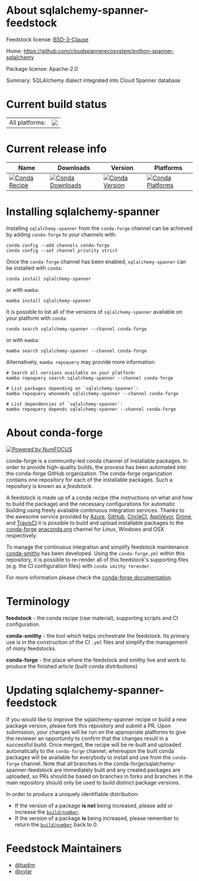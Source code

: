 About sqlalchemy-spanner-feedstock
==================================

Feedstock license: [BSD-3-Clause](https://github.com/conda-forge/sqlalchemy-spanner-feedstock/blob/main/LICENSE.txt)

Home: https://github.com/cloudspannerecosystem/python-spanner-sqlalchemy

Package license: Apache-2.0

Summary: SQLAlchemy dialect integrated into Cloud Spanner database

Current build status
====================


<table><tr><td>All platforms:</td>
    <td>
      <a href="https://dev.azure.com/conda-forge/feedstock-builds/_build/latest?definitionId=13683&branchName=main">
        <img src="https://dev.azure.com/conda-forge/feedstock-builds/_apis/build/status/sqlalchemy-spanner-feedstock?branchName=main">
      </a>
    </td>
  </tr>
</table>

Current release info
====================

| Name | Downloads | Version | Platforms |
| --- | --- | --- | --- |
| [![Conda Recipe](https://img.shields.io/badge/recipe-sqlalchemy--spanner-green.svg)](https://anaconda.org/conda-forge/sqlalchemy-spanner) | [![Conda Downloads](https://img.shields.io/conda/dn/conda-forge/sqlalchemy-spanner.svg)](https://anaconda.org/conda-forge/sqlalchemy-spanner) | [![Conda Version](https://img.shields.io/conda/vn/conda-forge/sqlalchemy-spanner.svg)](https://anaconda.org/conda-forge/sqlalchemy-spanner) | [![Conda Platforms](https://img.shields.io/conda/pn/conda-forge/sqlalchemy-spanner.svg)](https://anaconda.org/conda-forge/sqlalchemy-spanner) |

Installing sqlalchemy-spanner
=============================

Installing `sqlalchemy-spanner` from the `conda-forge` channel can be achieved by adding `conda-forge` to your channels with:

```
conda config --add channels conda-forge
conda config --set channel_priority strict
```

Once the `conda-forge` channel has been enabled, `sqlalchemy-spanner` can be installed with `conda`:

```
conda install sqlalchemy-spanner
```

or with `mamba`:

```
mamba install sqlalchemy-spanner
```

It is possible to list all of the versions of `sqlalchemy-spanner` available on your platform with `conda`:

```
conda search sqlalchemy-spanner --channel conda-forge
```

or with `mamba`:

```
mamba search sqlalchemy-spanner --channel conda-forge
```

Alternatively, `mamba repoquery` may provide more information:

```
# Search all versions available on your platform:
mamba repoquery search sqlalchemy-spanner --channel conda-forge

# List packages depending on `sqlalchemy-spanner`:
mamba repoquery whoneeds sqlalchemy-spanner --channel conda-forge

# List dependencies of `sqlalchemy-spanner`:
mamba repoquery depends sqlalchemy-spanner --channel conda-forge
```


About conda-forge
=================

[![Powered by
NumFOCUS](https://img.shields.io/badge/powered%20by-NumFOCUS-orange.svg?style=flat&colorA=E1523D&colorB=007D8A)](https://numfocus.org)

conda-forge is a community-led conda channel of installable packages.
In order to provide high-quality builds, the process has been automated into the
conda-forge GitHub organization. The conda-forge organization contains one repository
for each of the installable packages. Such a repository is known as a *feedstock*.

A feedstock is made up of a conda recipe (the instructions on what and how to build
the package) and the necessary configurations for automatic building using freely
available continuous integration services. Thanks to the awesome service provided by
[Azure](https://azure.microsoft.com/en-us/services/devops/), [GitHub](https://github.com/),
[CircleCI](https://circleci.com/), [AppVeyor](https://www.appveyor.com/),
[Drone](https://cloud.drone.io/welcome), and [TravisCI](https://travis-ci.com/)
it is possible to build and upload installable packages to the
[conda-forge](https://anaconda.org/conda-forge) [anaconda.org](https://anaconda.org/)
channel for Linux, Windows and OSX respectively.

To manage the continuous integration and simplify feedstock maintenance
[conda-smithy](https://github.com/conda-forge/conda-smithy) has been developed.
Using the ``conda-forge.yml`` within this repository, it is possible to re-render all of
this feedstock's supporting files (e.g. the CI configuration files) with ``conda smithy rerender``.

For more information please check the [conda-forge documentation](https://conda-forge.org/docs/).

Terminology
===========

**feedstock** - the conda recipe (raw material), supporting scripts and CI configuration.

**conda-smithy** - the tool which helps orchestrate the feedstock.
                   Its primary use is in the construction of the CI ``.yml`` files
                   and simplify the management of *many* feedstocks.

**conda-forge** - the place where the feedstock and smithy live and work to
                  produce the finished article (built conda distributions)


Updating sqlalchemy-spanner-feedstock
=====================================

If you would like to improve the sqlalchemy-spanner recipe or build a new
package version, please fork this repository and submit a PR. Upon submission,
your changes will be run on the appropriate platforms to give the reviewer an
opportunity to confirm that the changes result in a successful build. Once
merged, the recipe will be re-built and uploaded automatically to the
`conda-forge` channel, whereupon the built conda packages will be available for
everybody to install and use from the `conda-forge` channel.
Note that all branches in the conda-forge/sqlalchemy-spanner-feedstock are
immediately built and any created packages are uploaded, so PRs should be based
on branches in forks and branches in the main repository should only be used to
build distinct package versions.

In order to produce a uniquely identifiable distribution:
 * If the version of a package **is not** being increased, please add or increase
   the [``build/number``](https://docs.conda.io/projects/conda-build/en/latest/resources/define-metadata.html#build-number-and-string).
 * If the version of a package **is** being increased, please remember to return
   the [``build/number``](https://docs.conda.io/projects/conda-build/en/latest/resources/define-metadata.html#build-number-and-string)
   back to 0.

Feedstock Maintainers
=====================

* [@hadim](https://github.com/hadim/)
* [@xylar](https://github.com/xylar/)

